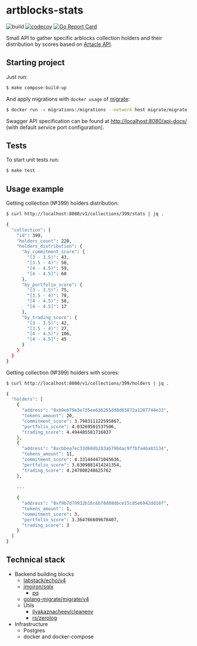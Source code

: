 # artblocks-stats
![build](https://github.com/zd4r/artblocks-stats/actions/workflows/main.yml/badge.svg)
[![codecov](https://codecov.io/gh/zd4r/artblocks-stats/branch/main/graph/badge.svg?token=5KTBZW0IH6)](https://codecov.io/gh/zd4r/artblocks-stats)
[![Go Report Card](https://goreportcard.com/badge/github.com/zd4rova/artblocks-stats)](https://goreportcard.com/report/github.com/zd4rova/artblocks-stats)

Small API to gather specific arblocks collection holders and their distribution by scores based on [Artacle API](https://artacle.github.io/api-docs/).

## Starting project
Just run:
```bash
$ make compose-build-up
```
And apply migrations with `docker usage` of [migrate](https://github.com/golang-migrate/migrate):
```bash
$ docker run -v migrations:/migrations --network host migrate/migrate -path=/migrations/ -database 'postgres://user:pass@localhost:5432/holders?sslmode=disable' up
```
Swagger API specification can be found at [http://localhost:8080/api-docs/](http://localhost:8080/api-docs/) (with default service port configuration).
## Tests
To start unit tests run:
```bash
$ make test
```
## Usage example
Getting collection (№399) holders distribution:
```bash
$ curl http://localhost:8080/v1/collections/399/stats | jq .

{
  "collection": {
    "id": 399,
    "holders_count": 220,
    "holders_distribution": {
      "by_commitment_score": {
        "[3 - 3.5)": 43,
        "[3.5 - 4)": 58,
        "[4 - 4.5)": 59,
        "[4 - 4.5]": 60
      },
      "by_portfolio_score": {
        "[3 - 3.5)": 75,
        "[3.5 - 4)": 78,
        "[4 - 4.5)": 50,
        "[4 - 4.5]": 17
      },
      "by_trading_score": {
        "[3 - 3.5)": 42,
        "[3.5 - 4)": 27,
        "[4 - 4.5)": 106,
        "[4 - 4.5]": 45
      }
    }
  }
}
```
Getting collection (№399) holders with scores:
```bash
$ curl http://localhost:8080/v1/collections/399/holders | jq .

{
  "holders": [
    {
      "address": "0xb9eb79e3e735ee636255dd8d65872a1287744e33",
      "tokens_amount": 20,
      "commitment_score": 3.798311122595867,
      "portfolio_score": 4.03269501537506,
      "trading_score": 4.494485581716837
    },
    {
      "address": "0xcbbea7ec33d60db283ab79bdac9ffbfa46a83134",
      "tokens_amount": 11,
      "commitment_score": 4.331444471045636,
      "portfolio_score": 3.6309881414241354,
      "trading_score": 4.247808248625762
    },
    
    ...
    
    {
      "address": "0xf9b7d79932b16c6bf8d08dbce15cd5e6942dd18f",
      "tokens_amount": 1,
      "commitment_score": 3,
      "portfolio_score": 3.364766609678407,
      "trading_score": 3
    }
  ]
}
```

## Technical stack
- Backend building blocks
    - [labstack/echo/v4](https://github.com/labstack/echo)
    - [jmoiron/sqlx](github.com/jmoiron/sqlx)
        - [pq](github.com/lib/pq)
    - [golang-migrate/migrate/v4](https://github.com/golang-migrate/migrate)
    - Utils
        - [ilyakaznacheev/cleanenv](https://github.com/ilyakaznacheev/cleanenv)
        - [rs/zerolog](https://github.com/rs/zerolog)
- Infrastructure
    - Postgres
    - docker and docker-compose